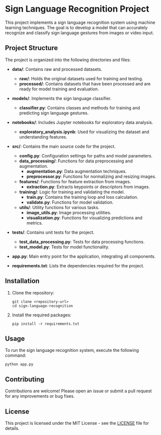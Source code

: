# Sign Language Recognition Project

This project implements a sign language recognition system using machine learning techniques. The goal is to develop a model that can accurately recognize and classify sign language gestures from images or video input.

## Project Structure

The project is organized into the following directories and files:

- **data/**: Contains raw and processed datasets.
  - **raw/**: Holds the original datasets used for training and testing.
  - **processed/**: Contains datasets that have been processed and are ready for model training and evaluation.

- **models/**: Implements the sign language classifier.
  - **classifier.py**: Contains classes and methods for training and predicting sign language gestures.

- **notebooks/**: Includes Jupyter notebooks for exploratory data analysis.
  - **exploratory_analysis.ipynb**: Used for visualizing the dataset and understanding features.

- **src/**: Contains the main source code for the project.
  - **config.py**: Configuration settings for paths and model parameters.
  - **data_processing/**: Functions for data preprocessing and augmentation.
    - **augmentation.py**: Data augmentation techniques.
    - **preprocessor.py**: Functions for normalizing and resizing images.
  - **features/**: Functions for feature extraction from images.
    - **extraction.py**: Extracts keypoints or descriptors from images.
  - **training/**: Logic for training and validating the model.
    - **train.py**: Contains the training loop and loss calculation.
    - **validate.py**: Functions for model validation.
  - **utils/**: Utility functions for various tasks.
    - **image_utils.py**: Image processing utilities.
    - **visualization.py**: Functions for visualizing predictions and metrics.

- **tests/**: Contains unit tests for the project.
  - **test_data_processing.py**: Tests for data processing functions.
  - **test_model.py**: Tests for model functionality.

- **app.py**: Main entry point for the application, integrating all components.

- **requirements.txt**: Lists the dependencies required for the project.

## Installation

1. Clone the repository:
   ```
   git clone <repository-url>
   cd sign-language-recognition
   ```

2. Install the required packages:
   ```
   pip install -r requirements.txt
   ```

## Usage

To run the sign language recognition system, execute the following command:
```
python app.py
```

## Contributing

Contributions are welcome! Please open an issue or submit a pull request for any improvements or bug fixes.

## License

This project is licensed under the MIT License - see the [LICENSE](LICENSE) file for details.

